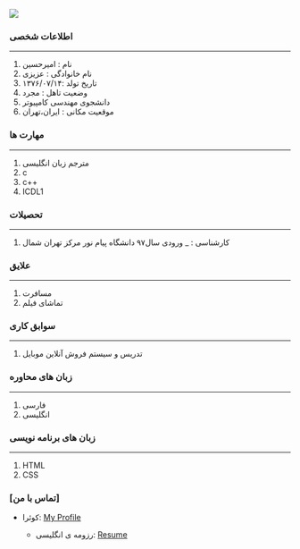 <img src="https://avatars.githubusercontent.com/u/90281764?s=400&u=98ed6a79b545e92e69b3bb543b38ada12702e9e7&v=4" /></a>

### اطلاعات شخصی

---
<ol>
 <li> نام : امیرحسین</li>
 <li> نام خانوادگی : عزیزی</li>
 <li> تاریخ تولد :۱۳۷۶/۰۷/۱۴</li>
 <li> وضعیت تاهل : مجرد</li>
 <li> دانشجوی مهندسی کامپیوتر</li>
 <li> موقعیت مکانی : ایران،تهران</li>
</ol>


### مهارت ها

---
<ol>
 <li> مترجم زبان انگلیسی</li>
 <li>c</li>
 <li>c++</li>
 <li>ICDL1</li>


</ol>

### تحصیلات

---
<ol>
<li> کارشناسی : 
 _ ورودی سال۹۷ دانشگاه پیام نور مرکز تهران شمال</li>
</ol>

### علایق

---
<ol>
 <li> مسافرت</li>
 <li> تماشای فیلم</li>
</ol>

### سوابق کاری

---
<ol>
 <li> تدریس و سیستم فروش آنلاین موبایل </li>
</ol>

### زبان های محاوره

---
<ol>
 <li> فارسی</li>
 <li> انگلیسی</li>
</ol>

### زبان های برنامه نویسی

---
<ol>
 <li> HTML</li>
 <li> CSS</li>
</ol> 
 

### [تماس با من]
- کوئرا: <a href="">My Profile</a>

   - رزومه ی انگلیسی: <a href="https://amirhoseinazizi.github.io/Resume/"> Resume </a>
